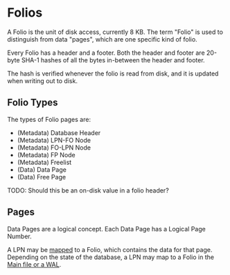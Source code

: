 # Folios

A Folio is the unit of disk access, currently 8 KB. The term "Folio" is used to distinguish from data "pages", which are one specific kind of folio.

Every Folio has a header and a footer. Both the header and footer are 20-byte SHA-1 hashes of all the bytes in-between the header and footer.

The hash is verified whenever the folio is read from disk, and it is updated when writing out to disk.

## Folio Types

The types of Folio pages are:
- (Metadata) Database Header
- (Metadata) LPN-FO Node
- (Metadata) FO-LPN Node
- (Metadata) FP Node
- (Metadata) Freelist
- (Data) Data Page
- (Data) Free Page

TODO: Should this be an on-disk value in a folio header?

## Pages

Data Pages are a logical concept. Each Data Page has a Logical Page Number.

A LPN may be [mapped](../mapping.md) to a Folio, which contains the data for that page. Depending on the state of the database, a LPN may map to a Folio in the [Main file or a WAL](./database.md).
